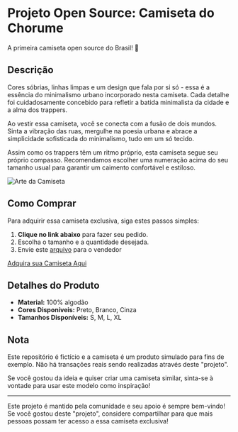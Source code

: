 # Projeto Open Source: Camiseta do Chorume

A primeira camiseta open source do Brasil! 🎉

## Descrição

Cores sóbrias, linhas limpas e um design que fala por si só - essa é a essência do minimalismo urbano incorporado nesta camiseta. Cada detalhe foi cuidadosamente concebido para refletir a batida minimalista da cidade e a alma dos trappers.

Ao vestir essa camiseta, você se conecta com a fusão de dois mundos. Sinta a vibração das ruas, mergulhe na poesia urbana e abrace a simplicidade sofisticada do minimalismo, tudo em um só tecido.

Assim como os trappers têm um ritmo próprio, esta camiseta segue seu próprio compasso. Recomendamos escolher uma numeração acima do seu tamanho usual para garantir um caimento confortável e estiloso.

![Arte da Camiseta](/assets/camiseta.jpg)

## Como Comprar

Para adquirir essa camiseta exclusiva, siga estes passos simples:

1. **Clique no link abaixo** para fazer seu pedido.
2. Escolha o tamanho e a quantidade desejada.
3. Envie este [arquivo](/assets/modelo1.png) para o vendedor

[Adquira sua Camiseta Aqui](https://shopee.com.br/Camiseta-Camisa-Personalizada-Estampa-com-Sua-Frase-Aqui-Minha-Frase-Em-Algod%C3%A3o-Penteado-i.324950512.6662860820?xptdk=04cfeaf4-1558-4d92-880f-84dc88b86620)

## Detalhes do Produto

- **Material:** 100% algodão
- **Cores Disponíveis:** Preto, Branco, Cinza
- **Tamanhos Disponíveis:** S, M, L, XL

## Nota

Este repositório é fictício e a camiseta é um produto simulado para fins de exemplo. Não há transações reais sendo realizadas através deste "projeto".

Se você gostou da ideia e quiser criar uma camiseta similar, sinta-se à vontade para usar este modelo como inspiração!

---

Este projeto é mantido pela comunidade e seu apoio é sempre bem-vindo! Se você gostou deste "projeto", considere compartilhar para que mais pessoas possam ter acesso a essa camiseta exclusiva!
